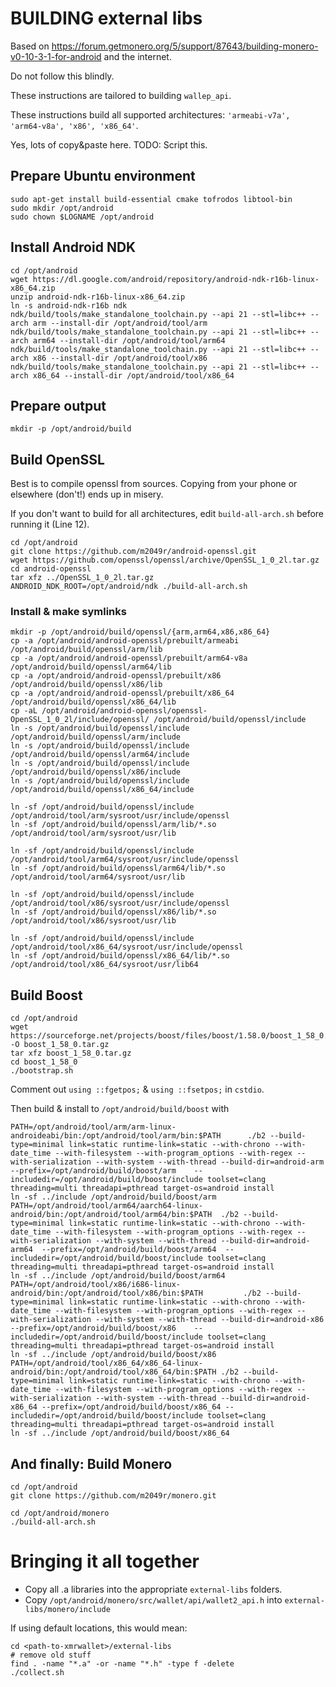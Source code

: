 # BUILDING external libs

Based on https://forum.getmonero.org/5/support/87643/building-monero-v0-10-3-1-for-android and the internet.

Do not follow this blindly.

These instructions are tailored to building ```wallep_api```.

These instructions build all supported architectures: ```'armeabi-v7a', 'arm64-v8a', 'x86', 'x86_64'```.

Yes, lots of copy&paste here. TODO: Script this.

## Prepare Ubuntu environment

```Shell
sudo apt-get install build-essential cmake tofrodos libtool-bin
sudo mkdir /opt/android
sudo chown $LOGNAME /opt/android
```

## Install Android NDK
```Shell
cd /opt/android
wget https://dl.google.com/android/repository/android-ndk-r16b-linux-x86_64.zip
unzip android-ndk-r16b-linux-x86_64.zip
ln -s android-ndk-r16b ndk
ndk/build/tools/make_standalone_toolchain.py --api 21 --stl=libc++ --arch arm --install-dir /opt/android/tool/arm
ndk/build/tools/make_standalone_toolchain.py --api 21 --stl=libc++ --arch arm64 --install-dir /opt/android/tool/arm64
ndk/build/tools/make_standalone_toolchain.py --api 21 --stl=libc++ --arch x86 --install-dir /opt/android/tool/x86
ndk/build/tools/make_standalone_toolchain.py --api 21 --stl=libc++ --arch x86_64 --install-dir /opt/android/tool/x86_64
```

## Prepare output
```Shell
mkdir -p /opt/android/build
```

## Build OpenSSL
Best is to compile openssl from sources. Copying from your phone or elsewhere (don't!) ends up in misery.

If you don't want to build for all architectures, edit ```build-all-arch.sh``` before running it (Line 12).

```Shell
cd /opt/android
git clone https://github.com/m2049r/android-openssl.git
wget https://github.com/openssl/openssl/archive/OpenSSL_1_0_2l.tar.gz
cd android-openssl
tar xfz ../OpenSSL_1_0_2l.tar.gz
ANDROID_NDK_ROOT=/opt/android/ndk ./build-all-arch.sh
```

### Install & make symlinks
```Shell
mkdir -p /opt/android/build/openssl/{arm,arm64,x86,x86_64}
cp -a /opt/android/android-openssl/prebuilt/armeabi   /opt/android/build/openssl/arm/lib
cp -a /opt/android/android-openssl/prebuilt/arm64-v8a /opt/android/build/openssl/arm64/lib
cp -a /opt/android/android-openssl/prebuilt/x86       /opt/android/build/openssl/x86/lib
cp -a /opt/android/android-openssl/prebuilt/x86_64    /opt/android/build/openssl/x86_64/lib
cp -aL /opt/android/android-openssl/openssl-OpenSSL_1_0_2l/include/openssl/ /opt/android/build/openssl/include
ln -s /opt/android/build/openssl/include /opt/android/build/openssl/arm/include
ln -s /opt/android/build/openssl/include /opt/android/build/openssl/arm64/include
ln -s /opt/android/build/openssl/include /opt/android/build/openssl/x86/include
ln -s /opt/android/build/openssl/include /opt/android/build/openssl/x86_64/include
```
```Shell
ln -sf /opt/android/build/openssl/include /opt/android/tool/arm/sysroot/usr/include/openssl
ln -sf /opt/android/build/openssl/arm/lib/*.so /opt/android/tool/arm/sysroot/usr/lib

ln -sf /opt/android/build/openssl/include /opt/android/tool/arm64/sysroot/usr/include/openssl
ln -sf /opt/android/build/openssl/arm64/lib/*.so /opt/android/tool/arm64/sysroot/usr/lib

ln -sf /opt/android/build/openssl/include /opt/android/tool/x86/sysroot/usr/include/openssl
ln -sf /opt/android/build/openssl/x86/lib/*.so /opt/android/tool/x86/sysroot/usr/lib

ln -sf /opt/android/build/openssl/include /opt/android/tool/x86_64/sysroot/usr/include/openssl
ln -sf /opt/android/build/openssl/x86_64/lib/*.so /opt/android/tool/x86_64/sysroot/usr/lib64
```

## Build Boost
```Shell
cd /opt/android
wget https://sourceforge.net/projects/boost/files/boost/1.58.0/boost_1_58_0.tar.gz/download -O boost_1_58_0.tar.gz
tar xfz boost_1_58_0.tar.gz
cd boost_1_58_0
./bootstrap.sh
```
Comment out ```using ::fgetpos;``` & ```using ::fsetpos;``` in ```cstdio```.

Then build & install to ```/opt/android/build/boost``` with
```Shell
PATH=/opt/android/tool/arm/arm-linux-androideabi/bin:/opt/android/tool/arm/bin:$PATH      ./b2 --build-type=minimal link=static runtime-link=static --with-chrono --with-date_time --with-filesystem --with-program_options --with-regex --with-serialization --with-system --with-thread --build-dir=android-arm    --prefix=/opt/android/build/boost/arm    --includedir=/opt/android/build/boost/include toolset=clang threading=multi threadapi=pthread target-os=android install
ln -sf ../include /opt/android/build/boost/arm
PATH=/opt/android/tool/arm64/aarch64-linux-android/bin:/opt/android/tool/arm64/bin:$PATH  ./b2 --build-type=minimal link=static runtime-link=static --with-chrono --with-date_time --with-filesystem --with-program_options --with-regex --with-serialization --with-system --with-thread --build-dir=android-arm64  --prefix=/opt/android/build/boost/arm64  --includedir=/opt/android/build/boost/include toolset=clang threading=multi threadapi=pthread target-os=android install
ln -sf ../include /opt/android/build/boost/arm64
PATH=/opt/android/tool/x86/i686-linux-android/bin:/opt/android/tool/x86/bin:$PATH         ./b2 --build-type=minimal link=static runtime-link=static --with-chrono --with-date_time --with-filesystem --with-program_options --with-regex --with-serialization --with-system --with-thread --build-dir=android-x86    --prefix=/opt/android/build/boost/x86    --includedir=/opt/android/build/boost/include toolset=clang threading=multi threadapi=pthread target-os=android install
ln -sf ../include /opt/android/build/boost/x86
PATH=/opt/android/tool/x86_64/x86_64-linux-android/bin:/opt/android/tool/x86_64/bin:$PATH ./b2 --build-type=minimal link=static runtime-link=static --with-chrono --with-date_time --with-filesystem --with-program_options --with-regex --with-serialization --with-system --with-thread --build-dir=android-x86_64 --prefix=/opt/android/build/boost/x86_64 --includedir=/opt/android/build/boost/include toolset=clang threading=multi threadapi=pthread target-os=android install
ln -sf ../include /opt/android/build/boost/x86_64
```

## And finally: Build Monero
```Shell
cd /opt/android
git clone https://github.com/m2049r/monero.git

cd /opt/android/monero
./build-all-arch.sh
```

# Bringing it all together
- Copy all .a libraries into the appropriate `external-libs` folders.
- Copy `/opt/android/monero/src/wallet/api/wallet2_api.h` into `external-libs/monero/include`

If using default locations, this would mean:
```Shell
cd <path-to-xmrwallet>/external-libs
# remove old stuff
find . -name "*.a" -or -name "*.h" -type f -delete
./collect.sh
```
